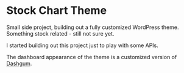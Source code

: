 # Stock Chart Theme
Small side project, building out a fully customized WordPress theme. Something stock related - still not sure yet.

I started building out this project just to play with some APIs.

The dashboard appearance of the theme is a customized version of [Dashgum](https://github.com/esironal/dashgum-template).